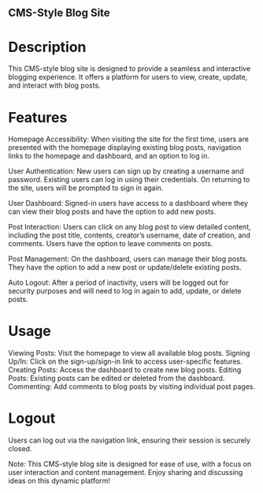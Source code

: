 ## CMS-Style Blog Site
# Description
This CMS-style blog site is designed to provide a seamless and interactive blogging experience. It offers a platform for users to view, create, update, and interact with blog posts.

# Features
Homepage Accessibility: When visiting the site for the first time, users are presented with the homepage displaying existing blog posts, navigation links to the homepage and dashboard, and an option to log in.

User Authentication: New users can sign up by creating a username and password. Existing users can log in using their credentials. On returning to the site, users will be prompted to sign in again.

User Dashboard: Signed-in users have access to a dashboard where they can view their blog posts and have the option to add new posts.

Post Interaction: Users can click on any blog post to view detailed content, including the post title, contents, creator’s username, date of creation, and comments. Users have the option to leave comments on posts.

Post Management: On the dashboard, users can manage their blog posts. They have the option to add a new post or update/delete existing posts.

Auto Logout: After a period of inactivity, users will be logged out for security purposes and will need to log in again to add, update, or delete posts.

# Usage
Viewing Posts: Visit the homepage to view all available blog posts.
Signing Up/In: Click on the sign-up/sign-in link to access user-specific features.
Creating Posts: Access the dashboard to create new blog posts.
Editing Posts: Existing posts can be edited or deleted from the dashboard.
Commenting: Add comments to blog posts by visiting individual post pages.

# Logout
Users can log out via the navigation link, ensuring their session is securely closed.

Note: This CMS-style blog site is designed for ease of use, with a focus on user interaction and content management. Enjoy sharing and discussing ideas on this dynamic platform!